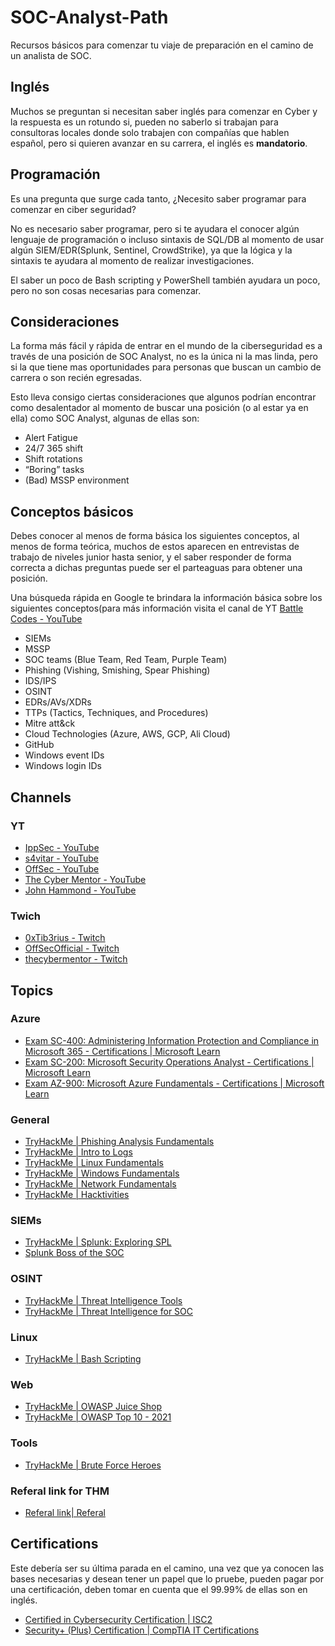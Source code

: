 # SOC-Analyst-Path

Recursos básicos para comenzar tu viaje de preparación en el camino de un analista de SOC.

## Inglés

Muchos se preguntan si necesitan saber inglés para comenzar en Cyber y la respuesta es un rotundo si, pueden no saberlo si trabajan para consultoras locales donde solo trabajen con compañías que hablen español, pero si quieren avanzar en su carrera, el inglés es **mandatorio**.

## Programación

Es una pregunta que surge cada tanto, ¿Necesito saber programar para comenzar en ciber seguridad?

No es necesario saber programar, pero si te ayudara el conocer algún lenguaje de programación o incluso sintaxis de SQL/DB al momento de usar algún SIEM/EDR(Splunk, Sentinel, CrowdStrike), ya que la lógica y la sintaxis te ayudara al momento de realizar investigaciones.

El saber un poco de Bash scripting y PowerShell también ayudara un poco, pero no son cosas necesarias para comenzar.

## Consideraciones

La forma más fácil y rápida de entrar en el mundo de la ciberseguridad es a través de una posición de SOC Analyst, no es la única ni la mas linda, pero si la que tiene mas oportunidades para personas que buscan un cambio de carrera o son recién egresadas.

Esto lleva consigo ciertas consideraciones que algunos podrían encontrar como desalentador al momento de buscar una posición (o al estar ya en ella) como SOC Analyst, algunas de ellas son:

- Alert Fatigue
- 24/7 365 shift
- Shift rotations
- “Boring” tasks
- (Bad) MSSP environment

## Conceptos básicos

Debes conocer al menos de forma básica los siguientes conceptos, al menos de forma teórica, muchos de estos aparecen en entrevistas de trabajo de niveles junior hasta senior, y el saber responder de forma correcta a dichas preguntas puede ser el parteaguas para obtener una posición.

Una búsqueda rápida en Google te brindara la información básica sobre los siguientes conceptos(para más información visita el canal de YT [Battle Codes - YouTube](https://www.youtube.com/@BattleCodes)

- SIEMs
- MSSP
- SOC teams (Blue Team, Red Team, Purple Team)
- Phishing (Vishing, Smishing, Spear Phishing)
- IDS/IPS
- OSINT
- EDRs/AVs/XDRs
- TTPs (Tactics, Techniques, and Procedures)
- Mitre att&ck
- Cloud Technologies (Azure, AWS, GCP, Ali Cloud)
- GitHub
- Windows event IDs
- Windows login IDs

## Channels

### YT

- [IppSec - YouTube](https://www.youtube.com/@ippsec)
- [s4vitar - YouTube](https://www.youtube.com/@s4vitar)
- [OffSec - YouTube](https://www.youtube.com/@OffSecTraining)
- [The Cyber Mentor - YouTube](https://www.youtube.com/@TCMSecurityAcademy)
- [John Hammond - YouTube](https://www.youtube.com/@_JohnHammond)

### Twich

- [0xTib3rius - Twitch](https://www.twitch.tv/0xtib3rius)
- [OffSecOfficial - Twitch](https://www.twitch.tv/offsecofficial)
- [thecybermentor - Twitch](https://www.twitch.tv/thecybermentor)

## Topics

### Azure

- [Exam SC-400: Administering Information Protection and Compliance in Microsoft 365 - Certifications | Microsoft Learn](https://learn.microsoft.com/es-es/credentials/certifications/exams/sc-400/)
- [Exam SC-200: Microsoft Security Operations Analyst - Certifications | Microsoft Learn](https://learn.microsoft.com/en-us/credentials/certifications/exams/sc-200/)
- [Exam AZ-900: Microsoft Azure Fundamentals - Certifications | Microsoft Learn](https://learn.microsoft.com/en-us/credentials/certifications/exams/az-900/)

### General

- [TryHackMe | Phishing Analysis Fundamentals](https://tryhackme.com/room/phishingemails1tryoe)
- [TryHackMe | Intro to Logs](https://tryhackme.com/room/introtologs)
- [TryHackMe | Linux Fundamentals](https://tryhackme.com/module/linux-fundamentals)
- [TryHackMe | Windows Fundamentals](https://tryhackme.com/module/windows-fundamentals)
- [TryHackMe | Network Fundamentals](https://tryhackme.com/module/network-fundamentals)
- [TryHackMe | Hacktivities](https://tryhackme.com/hacktivities?tab=search&page=1&free=free&order=most-popular&difficulty=all&type=all)

### SIEMs

- [TryHackMe | Splunk: Exploring SPL](https://tryhackme.com/room/splunkexploringspl)
- [Splunk Boss of the SOC](https://bots.splunk.com/login?redirect=/)

### OSINT

- [TryHackMe | Threat Intelligence Tools](https://tryhackme.com/room/threatinteltools)
- [TryHackMe | Threat Intelligence for SOC](https://tryhackme.com/room/threatintelligenceforsoc)

### Linux

- [TryHackMe | Bash Scripting](https://tryhackme.com/room/bashscripting)

### Web

- [TryHackMe | OWASP Juice Shop](https://tryhackme.com/room/owaspjuiceshop)
- [TryHackMe | OWASP Top 10 - 2021](https://tryhackme.com/room/owasptop102021)

### Tools

- [TryHackMe | Brute Force Heroes](https://tryhackme.com/room/bruteforceheroes)

### Referal link for THM

- [Referal link| Referal](https://tryhackme.com/signup?referrer=61020219ed4bc800505987ad)

## Certifications

Este debería ser su última parada en el camino, una vez que ya conocen las bases necesarias y desean tener un papel que lo pruebe, pueden pagar por una certificación, deben tomar en cuenta que el 99.99% de ellas son en inglés.

- [Certified in Cybersecurity Certification | ISC2](https://www.isc2.org/Certifications/CC)
- [Security+ (Plus) Certification | CompTIA IT Certifications](https://www.comptia.org/certifications/security)
